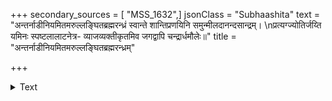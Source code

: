 +++
secondary_sources = [ "MSS_1632",]
jsonClass = "Subhaashita"
text = "अन्तर्नाडीनियमितमरुल्लङ्घितब्रह्मरन्ध्रं स्वान्ते शान्तिप्रणयिनि समुन्मीलदानन्दसान्द्रम्।  \nप्रत्यग्ज्योतिर्जय्ति यमिनः स्पष्टलालाटनेत्र- व्याजव्यक्तीकृतमिव जगद्वापि चन्द्रार्धमौलेः॥"
title = "अन्तर्नाडीनियमितमरुल्लङ्घितब्रह्मरन्ध्रम्"

+++

<details><summary>Text</summary>

अन्तर्नाडीनियमितमरुल्लङ्घितब्रह्मरन्ध्रं स्वान्ते शान्तिप्रणयिनि समुन्मीलदानन्दसान्द्रम्।  
प्रत्यग्ज्योतिर्जय्ति यमिनः स्पष्टलालाटनेत्र- व्याजव्यक्तीकृतमिव जगद्वापि चन्द्रार्धमौलेः॥
</details>
